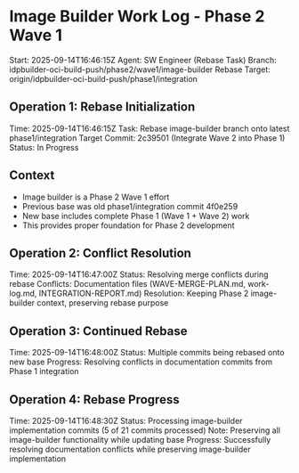 # Image Builder Work Log - Phase 2 Wave 1
Start: 2025-09-14T16:46:15Z
Agent: SW Engineer (Rebase Task)
Branch: idpbuilder-oci-build-push/phase2/wave1/image-builder
Rebase Target: origin/idpbuilder-oci-build-push/phase1/integration

## Operation 1: Rebase Initialization
Time: 2025-09-14T16:46:15Z
Task: Rebase image-builder branch onto latest phase1/integration
Target Commit: 2c39501 (Integrate Wave 2 into Phase 1)
Status: In Progress

## Context
- Image builder is a Phase 2 Wave 1 effort
- Previous base was old phase1/integration commit 4f0e259
- New base includes complete Phase 1 (Wave 1 + Wave 2) work
- This provides proper foundation for Phase 2 development

## Operation 2: Conflict Resolution
Time: 2025-09-14T16:47:00Z
Status: Resolving merge conflicts during rebase
Conflicts: Documentation files (WAVE-MERGE-PLAN.md, work-log.md, INTEGRATION-REPORT.md)
Resolution: Keeping Phase 2 image-builder context, preserving rebase purpose

## Operation 3: Continued Rebase
Time: 2025-09-14T16:48:00Z
Status: Multiple commits being rebased onto new base
Progress: Resolving conflicts in documentation commits from Phase 1 integration

## Operation 4: Rebase Progress
Time: 2025-09-14T16:48:30Z
Status: Processing image-builder implementation commits (5 of 21 commits processed)
Note: Preserving all image-builder functionality while updating base
Progress: Successfully resolving documentation conflicts while preserving image-builder implementation